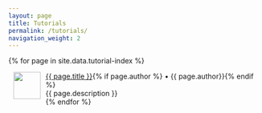 ```yaml
---
layout: page
title: Tutorials
permalink: /tutorials/
navigation_weight: 2
---
```


{% for page in site.data.tutorial-index %}
  <div class="boxed_page">
    <div class = "index_item_left">
      <img src="{{ page.image }}" style="margin: 0px 10px" width="54" height="54" align="left"/>
    </div>
    <div clas = "index_item_right">
      <a href="{{ page.url }}">{{ page.title }}</a><time>{% if page.author %}&nbsp;•&nbsp;{{ page.author}}{% endif %}</time><br>
      {{ page.description }}
      <br>
    </div>
  </div>
{% endfor %}
<br><br>
